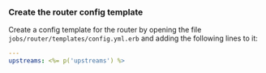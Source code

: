 ### Create the router config template

Create a config template for the router by opening the file `jobs/router/templates/config.yml.erb` and adding the following lines to it:

```yaml
---
upstreams: <%= p('upstreams') %>
```
